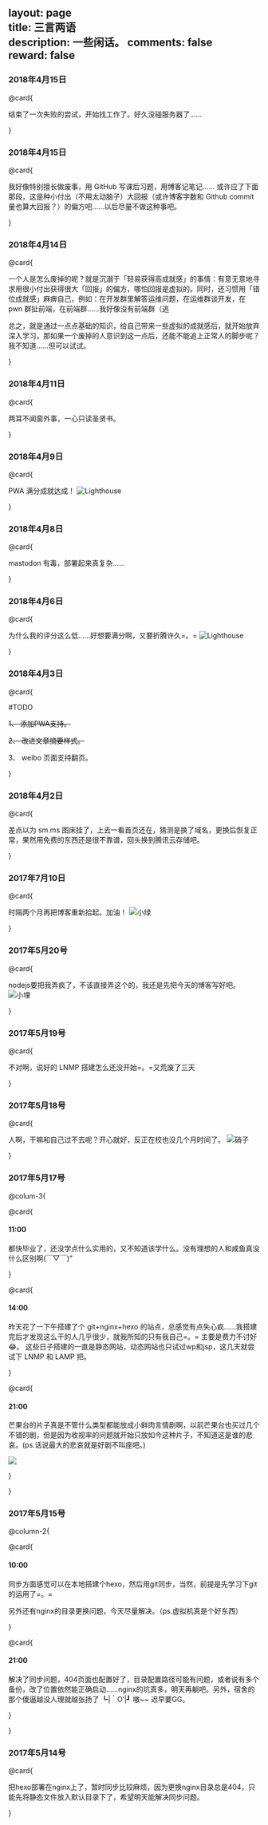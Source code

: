 layout: page     
title: 三言两语  
description: 一些闲话。 
comments: false    
reward: false     
----

### 2018年4月15日

@card{

结束了一次失败的尝试，开始找工作了。好久没碰服务器了……

}


### 2018年4月15日

@card{

我好像特别擅长做废事，用 GitHub 写课后习题，用博客记笔记……
或许应了下面那段，这是种小付出（不用太动脑子）大回报（或许博客字数和 Github commit量也算大回报？）的偏方吧……以后尽量不做这种事吧。

}

### 2018年4月14日

@card{

一个人是怎么废掉的呢？就是沉溺于「轻易获得高成就感」的事情：有意无意地寻求用很小付出获得很大「回报」的偏方，哪怕回报是虚拟的。同时，还习惯用「错位成就感」麻痹自己，例如：在开发群里解答运维问题，在运维群谈开发，在 pwn 群扯前端，在前端群……我好像没有前端群（逃

总之，就是通过一点点基础的知识，给自己带来一些虚拟的成就感后，就开始放弃深入学习。那如果一个废掉的人意识到这一点后，还能不能追上正常人的脚步呢？我不知道……但可以试试。

}


### 2018年4月11日

@card{

两耳不闻窗外事，一心只读圣贤书。

}


### 2018年4月9日

@card{

PWA 满分成就达成！
![Lighthouse](https://static.poo1.club/img/QQ20180409-130114.png)

}

### 2018年4月8日

@card{

mastodon 有毒，部署起来真复杂……

}

### 2018年4月6日

@card{

为什么我的评分这么低……好想要满分啊，又要折腾许久=。=
![Lighthouse](https://static.poo1.club/img/5B9B6021-017B-4DA6-8B97-6C2457C33EF5.png)

}

### 2018年4月3日

@card{

#TODO

~~1、 添加PWA支持。~~

~~2、 改进文章摘要样式。~~

3、 weibo 页面支持翻页。

}

### 2018年4月2日

@card{

差点以为 sm.ms 图床挂了，上去一看首页还在，猜测是换了域名，更换后恢复正常，果然用免费的东西还是很不靠谱，回头换到腾讯云存储吧。

}


### 2017年7月10日

@card{

时隔两个月再把博客重新拾起。加油！
![小绿](https://static.poo1.club/img/Jade-Wallpaper.jpg)

}

### 2017年5月20号

@card{

nodejs要把我弄疯了，不该直接弄这个的，我还是先把今天的博客写好吧。
![小埋](https://static.poo1.club/img/591ed013a1779.jpg)

}

### 2017年5月19号

@card{
    
不对啊，说好的 LNMP 搭建怎么还没开始=。=又荒废了三天

}

### 2017年5月18号

@card{

人啊，干嘛和自己过不去呢？开心就好，反正在校也没几个月时间了。
![硝子](https://static.poo1.club/img/591cd8b313527.gif)

}

### 2017年5月17号

@colum-3{

@card{

#### 11:00

都快毕业了，还没学点什么实用的，又不知道该学什么。没有理想的人和咸鱼真没什么区别啊(￣▽￣)”

}

@card{

#### 14:00

昨天花了一下午搭建了个 git+nginx+hexo 的站点，总感觉有点失心疯……我搭建完后才发现这么干的人几乎很少，就我所知的只有我自己=。= 主要是费力不讨好😂。
这些日子搭建的一直是静态网站，动态网站也只试过wp和jsp，这几天就尝试下 LNMP 和 LAMP 把。

}

@card{

#### 21:00

芒果台的片子真是不管什么类型都能放成小鲜肉言情剧啊，以前芒果台也买过几个不错的剧，但是因为收视率的问题就开始只放如今这种片子，不知道这是谁的悲哀。(ps.话说最大的悲哀就是好剧不叫座吧。)

<img src="https://static.poo1.club/img/591c5e95c483a.jpg"/>

}

}

### 2017年5月15号

@column-2{

@card{

#### 10:00

同步方面感觉可以在本地搭建个hexo，然后用git同步，当然，前提是先学习下git的运用了=。=

另外还有nginx的目录更换问题，今天尽量解决。（ps.虚拟机真是个好东西）

}

@card{

#### 21:00

解决了同步问题，404页面也配置好了，目录配置路径可能有问题，或者说有多个备份，改了位置依然能正确启动……nginx的坑真多，明天再躺吧。另外，宿舍的那个傻逼越没人理就越张扬了 ┗|｀O′|┛ 嗷~~ 迟早要GG。

}

}

### 2017年5月14号

@card{

把hexo部署在nginx上了，暂时同步比较麻烦，因为更换nginx目录总是404，只能先将静态文件放入默认目录下了，希望明天能解决同步问题。

}



